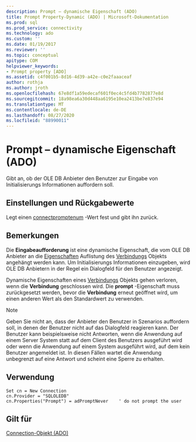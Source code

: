 ```yaml
---
description: Prompt – dynamische Eigenschaft (ADO)
title: Prompt Property-Dynamic (ADO) | Microsoft-Dokumentation
ms.prod: sql
ms.prod_service: connectivity
ms.technology: ado
ms.custom: ''
ms.date: 01/19/2017
ms.reviewer: ''
ms.topic: conceptual
apitype: COM
helpviewer_keywords:
- Prompt property [ADO]
ms.assetid: c4f001b5-8d16-4d39-a42e-c0e2faaaceaf
author: rothja
ms.author: jroth
ms.openlocfilehash: 67e8df1a59edecaf601f0ec4c5fd4b7782877e8d
ms.sourcegitcommit: 18a98ea6a30d448aa6195e10ea2413be7e837e94
ms.translationtype: MT
ms.contentlocale: de-DE
ms.lasthandoff: 08/27/2020
ms.locfileid: "88990011"
---
```

# <a name="prompt-property-dynamic-ado"></a>Prompt – dynamische Eigenschaft (ADO)
Gibt an, ob der OLE DB Anbieter den Benutzer zur Eingabe von Initialisierungs Informationen auffordern soll.  
  
## <a name="settings-and-return-values"></a>Einstellungen und Rückgabewerte  
 Legt einen [connectpromptenum](./connectpromptenum.md) -Wert fest und gibt ihn zurück.  
  
## <a name="remarks"></a>Bemerkungen  
 Die **Eingabeaufforderung** ist eine dynamische Eigenschaft, die vom OLE DB Anbieter an die [Eigenschaften](./properties-collection-ado.md) Auflistung des [Verbindungs](./connection-object-ado.md) Objekts angehängt werden kann. Um Initialisierungs Informationen einzugeben, wird OLE DB Anbietern in der Regel ein Dialogfeld für den Benutzer angezeigt.  
  
 Dynamische Eigenschaften eines [Verbindungs](./connection-object-ado.md) Objekts gehen verloren, wenn die **Verbindung** geschlossen wird. Die **prompt** -Eigenschaft muss zurückgesetzt werden, bevor die **Verbindung** erneut geöffnet wird, um einen anderen Wert als den Standardwert zu verwenden.  
  
> [!NOTE]
>  Geben Sie nicht an, dass der Anbieter den Benutzer in Szenarios auffordern soll, in denen der Benutzer nicht auf das Dialogfeld reagieren kann. Der Benutzer kann beispielsweise nicht Antworten, wenn die Anwendung auf einem Server System statt auf dem Client des Benutzers ausgeführt wird oder wenn die Anwendung auf einem System ausgeführt wird, auf dem kein Benutzer angemeldet ist. In diesen Fällen wartet die Anwendung unbegrenzt auf eine Antwort und scheint eine Sperre zu erhalten.  
  
## <a name="usage"></a>Verwendung  
  
```  
Set cn = New Connection  
cn.Provider = "SQLOLEDB"  
cn.Properties("Prompt") = adPromptNever    ' do not prompt the user  
```  
  
## <a name="applies-to"></a>Gilt für  
 [Connection-Objekt (ADO)](./connection-object-ado.md)